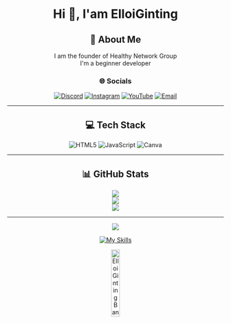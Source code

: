 <div align="center">

# Hi 👋, I'am ElloiGinting

## 💫 About Me
I am the founder of Healthy Network Group  
I'm a beginner developer  

### 🌐 Socials
[![Discord](https://img.shields.io/badge/Discord-%237289DA.svg?logo=discord&logoColor=white)](https://dsc.gg/htynetwork) 
[![Instagram](https://img.shields.io/badge/Instagram-%23E4405F.svg?logo=Instagram&logoColor=white)](https://instagram.com/ellostudiosproduction) 
[![YouTube](https://img.shields.io/badge/YouTube-%23FF0000.svg?logo=YouTube&logoColor=white)](https://youtube.com/@ellostudiosproduction) 
[![Email](https://img.shields.io/badge/Email-D14836?logo=gmail&logoColor=white)](mailto:ellostudioscontact@gmail.com)

---

## 💻 Tech Stack
![HTML5](https://img.shields.io/badge/html5-%23E34F26.svg?style=for-the-badge&logo=html5&logoColor=white) 
![JavaScript](https://img.shields.io/badge/javascript-%23323330.svg?style=for-the-badge&logo=javascript&logoColor=%23F7DF1E)
![Canva](https://img.shields.io/badge/Canva-%2300C4CC.svg?style=for-the-badge&logo=Canva&logoColor=white)

---

## 📊 GitHub Stats
![](https://github-readme-stats.vercel.app/api?username=ElloiGinting&theme=dark&hide_border=false&include_all_commits=false&count_private=false)<br/>
![](https://nirzak-streak-stats.vercel.app/?user=ElloiGinting&theme=dark&hide_border=false)<br/>
![](https://github-readme-stats.vercel.app/api/top-langs/?username=ElloiGinting&theme=dark&hide_border=false&include_all_commits=false&count_private=false&layout=compact)

---

[![](https://visitcount.itsvg.in/api?id=ElloiGinting&icon=0&color=0)](https://visitcount.itsvg.in)

[![My Skills](https://skillicons.dev/icons?i=js,html,css,discord,idea,visualstudiocode,robloxstudio)](https://skillicons.dev)

<img src="https://i.imgur.com/PyY1Bzh.png" alt="Elloi Ginting Banner" width="20%" />
</div>

<!-- Proudly created with GPRM ( https://gprm.itsvg.in ) -->
